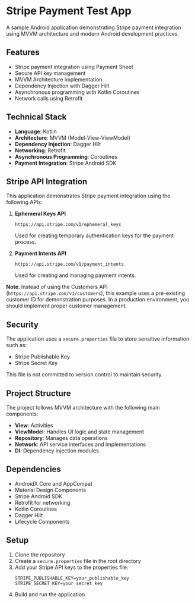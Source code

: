 # Stripe Payment Test App

A sample Android application demonstrating Stripe payment integration using MVVM architecture and modern Android development practices.

## Features

- Stripe payment integration using Payment Sheet
- Secure API key management
- MVVM Architecture implementation
- Dependency Injection with Dagger Hilt
- Asynchronous programming with Kotlin Coroutines
- Network calls using Retrofit

## Technical Stack

- **Language**: Kotlin
- **Architecture**: MVVM (Model-View-ViewModel)
- **Dependency Injection**: Dagger Hilt
- **Networking**: Retrofit
- **Asynchronous Programming**: Coroutines
- **Payment Integration**: Stripe Android SDK

## Stripe API Integration

This application demonstrates Stripe payment integration using the following APIs:

1. **Ephemeral Keys API**
   ```
   https://api.stripe.com/v1/ephemeral_keys
   ```
   Used for creating temporary authentication keys for the payment process.

2. **Payment Intents API**
   ```
   https://api.stripe.com/v1/payment_intents
   ```
   Used for creating and managing payment intents.

**Note**: Instead of using the Customers API (`https://api.stripe.com/v1/customers`), this example uses a pre-existing customer ID for demonstration purposes. In a production environment, you should implement proper customer management.

## Security

The application uses a `secure.properties` file to store sensitive information such as:
- Stripe Publishable Key
- Stripe Secret Key

This file is not committed to version control to maintain security.

## Project Structure

The project follows MVVM architecture with the following main components:

- **View**: Activities
- **ViewModel**: Handles UI logic and state management
- **Repository**: Manages data operations
- **Network**: API service interfaces and implementations
- **DI**: Dependency injection modules

## Dependencies

- AndroidX Core and AppCompat
- Material Design Components
- Stripe Android SDK
- Retrofit for networking
- Kotlin Coroutines
- Dagger Hilt
- Lifecycle Components

## Setup

1. Clone the repository
2. Create a `secure.properties` file in the root directory
3. Add your Stripe API keys to the properties file:
   ```
   STRIPE_PUBLISHABLE_KEY=your_publishable_key
   STRIPE_SECRET_KEY=your_secret_key
   ```
4. Build and run the application
